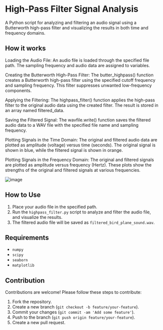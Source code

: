 
# High-Pass Filter Signal Analysis

A Python script for analyzing and filtering an audio signal using a Butterworth high-pass filter and visualizing the results in both time and frequency domains.

## How it works

Loading the Audio File:
An audio file is loaded through the specified file path. The sampling frequency and audio data are assigned to variables.

Creating the Butterworth High-Pass Filter:
The butter_highpass() function creates a Butterworth high-pass filter using the specified cutoff frequency and sampling frequency. This filter suppresses unwanted low-frequency components.

Applying the Filtering:
The highpass_filter() function applies the high-pass filter to the original audio data using the created filter. The result is stored in an array named filtered_data.

Saving the Filtered Signal:
The wavfile.write() function saves the filtered audio data to a WAV file with the specified file name and sampling frequency.

Plotting Signals in the Time Domain:
The original and filtered audio data are plotted as amplitude (voltage) versus time (seconds). The original signal is shown in blue, while the filtered signal is shown in orange.

Plotting Signals in the Frequency Domain:
The original and filtered signals are plotted as amplitude versus frequency (Hertz). These plots show the strengths of the original and filtered signals at various frequencies.

![image](https://github.com/GalaxyBeer/highpass-filter-signal-analysis/assets/72799974/fdf69841-0375-4feb-b31c-465a5969ff6e)

## How to Use

1. Place your audio file in the specified path.
2. Run the `highpass_filter.py` script to analyze and filter the audio file, and visualize the results.
3. The filtered audio file will be saved as `filtered_bird_plane_sound.wav`.

## Requirements

- `numpy`
- `scipy`
- `seaborn`
- `matplotlib`

## Contribution

Contributions are welcome! Please follow these steps to contribute:

1. Fork the repository.
2. Create a new branch (`git checkout -b feature/your-feature`).
3. Commit your changes (`git commit -am 'Add some feature'`).
4. Push to the branch (`git push origin feature/your-feature`).
5. Create a new pull request.
